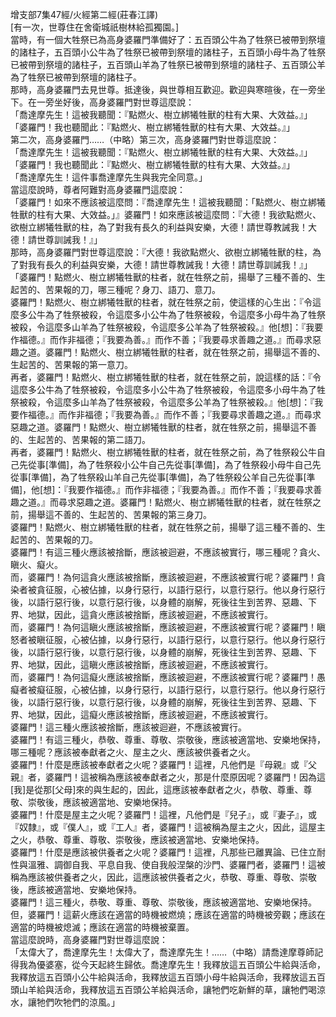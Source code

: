 增支部7集47經/火經第二經(莊春江譯)  
[有一次，世尊住在舍衛城祇樹林給孤獨園。]  
當時，有一個大牲祭已為高身婆羅門準備好了：五百頭公牛為了牲祭已被帶到祭壇的諸柱子，五百頭小公牛為了牲祭已被帶到祭壇的諸柱子，五百頭小母牛為了牲祭已被帶到祭壇的諸柱子，五百頭山羊為了牲祭已被帶到祭壇的諸柱子、五百頭公羊為了牲祭已被帶到祭壇的諸柱子。  
那時，高身婆羅門去見世尊。抵達後，與世尊相互歡迎。歡迎與寒暄後，在一旁坐下。在一旁坐好後，高身婆羅門對世尊這麼說：  
「喬達摩先生！這被我聽聞：『點燃火、樹立綁犧牲獸的柱有大果、大效益。』」  
「婆羅門！我也聽聞此：『點燃火、樹立綁犧牲獸的柱有大果、大效益。』」  
第二次，高身婆羅門……（中略）第三次，高身婆羅門對世尊這麼說：  
「喬達摩先生！這被我聽聞：『點燃火、樹立綁犧牲獸的柱有大果、大效益。』」  
「婆羅門！我也聽聞此：『點燃火、樹立綁犧牲獸的柱有大果、大效益。』」  
「喬達摩先生！這件事喬達摩先生與我完全同意。」  
當這麼說時，尊者阿難對高身婆羅門這麼說：  
「婆羅門！如來不應該被這麼問：『喬達摩先生！這被我聽聞：「點燃火、樹立綁犧牲獸的柱有大果、大效益。」』婆羅門！如來應該被這麼問：『大德！我欲點燃火、欲樹立綁犧牲獸的柱，為了對我有長久的利益與安樂，大德！請世尊教誡我！大德！請世尊訓誡我！』」  
那時，高身婆羅門對世尊這麼說：『大德！我欲點燃火、欲樹立綁犧牲獸的柱，為了對我有長久的利益與安樂，大德！請世尊教誡我！大德！請世尊訓誡我！』」  
「婆羅門！點燃火、樹立綁犧牲獸的柱者，就在牲祭之前，揚舉了三種不善的、生起苦的、苦果報的刀，哪三種呢？身刀、語刀、意刀。  
婆羅門！點燃火、樹立綁犧牲獸的柱者，就在牲祭之前，使這樣的心生出：『令這麼多公牛為了牲祭被殺，令這麼多小公牛為了牲祭被殺，令這麼多小母牛為了牲祭被殺，令這麼多山羊為了牲祭被殺，令這麼多公羊為了牲祭被殺。』他[想]：『我要作福德。』而作非福德；『我要為善。』而作不善；『我要尋求善趣之道。』而尋求惡趣之道。婆羅門！點燃火、樹立綁犧牲獸的柱者，就在牲祭之前，揚舉這不善的、生起苦的、苦果報的第一意刀。  
再者，婆羅門！點燃火、樹立綁犧牲獸的柱者，就在牲祭之前，說這樣的話：『令這麼多公牛為了牲祭被殺，令這麼多小公牛為了牲祭被殺，令這麼多小母牛為了牲祭被殺，令這麼多山羊為了牲祭被殺，令這麼多公羊為了牲祭被殺。』他[想]：『我要作福德。』而作非福德；『我要為善。』而作不善；『我要尋求善趣之道。』而尋求惡趣之道。婆羅門！點燃火、樹立綁犧牲獸的柱者，就在牲祭之前，揚舉這不善的、生起苦的、苦果報的第二語刀。  
再者，婆羅門！點燃火、樹立綁犧牲獸的柱者，就在牲祭之前，為了牲祭殺公牛自己先從事[準備]，為了牲祭殺小公牛自己先從事[準備]，為了牲祭殺小母牛自己先從事[準備]，為了牲祭殺山羊自己先從事[準備]，為了牲祭殺公羊自己先從事[準備]，他[想]：『我要作福德。』而作非福德；『我要為善。』而作不善；『我要尋求善趣之道。』而尋求惡趣之道。婆羅門！點燃火、樹立綁犧牲獸的柱者，就在牲祭之前，揚舉這不善的、生起苦的、苦果報的第三身刀。  
婆羅門！點燃火、樹立綁犧牲獸的柱者，就在牲祭之前，揚舉了這三種不善的、生起苦的、苦果報的刀。  
婆羅門！有這三種火應該被捨斷，應該被迴避，不應該被實行，哪三種呢？貪火、瞋火、癡火。  
而，婆羅門！為何這貪火應該被捨斷，應該被迴避，不應該被實行呢？婆羅門！貪染者被貪征服，心被佔據，以身行惡行，以語行惡行，以意行惡行。他以身行惡行後，以語行惡行後，以意行惡行後，以身體的崩解，死後往生到苦界、惡趣、下界、地獄，因此，這貪火應該被捨斷，應該被迴避，不應該被實行。  
而，婆羅門！為何這瞋火應該被捨斷，應該被迴避，不應該被實行呢？婆羅門！瞋怒者被瞋征服，心被佔據，以身行惡行，以語行惡行，以意行惡行。他以身行惡行後，以語行惡行後，以意行惡行後，以身體的崩解，死後往生到苦界、惡趣、下界、地獄，因此，這瞋火應該被捨斷，應該被迴避，不應該被實行。  
而，婆羅門！為何這癡火應該被捨斷，應該被迴避，不應該被實行呢？婆羅門！愚癡者被癡征服，心被佔據，以身行惡行，以語行惡行，以意行惡行。他以身行惡行後，以語行惡行後，以意行惡行後，以身體的崩解，死後往生到苦界、惡趣、下界、地獄，因此，這癡火應該被捨斷，應該被迴避，不應該被實行。  
婆羅門！這三種火應該被捨斷，應該被迴避，不應該被實行。  
婆羅門！有這三種火，恭敬、尊重、尊敬、崇敬後，應該被適當地、安樂地保持，哪三種呢？應該被奉獻者之火、屋主之火、應該被供養者之火。  
婆羅門！什麼是應該被奉獻者之火呢？婆羅門！這裡，凡他們是『母親』或『父親』者，婆羅門！這被稱為應該被奉獻者之火，那是什麼原因呢？婆羅門！因為這[我]是從那[父母]來的與生起的，因此，這應該被奉獻者之火，恭敬、尊重、尊敬、崇敬後，應該被適當地、安樂地保持。  
婆羅門！什麼是屋主之火呢？婆羅門！這裡，凡他們是『兒子』，或『妻子』，或『奴隸』，或『僕人』，或『工人』者，婆羅門！這被稱為屋主之火，因此，這屋主之火，恭敬、尊重、尊敬、崇敬後，應該被適當地、安樂地保持。  
婆羅門！什麼是應該被供養者之火呢？婆羅門！這裡，凡那些已離異論、已住立耐性與溫雅、調御自我、平息自我、使自我般涅槃的沙門、婆羅門者，婆羅門！這被稱為應該被供養者之火，因此，這應該被供養者之火，恭敬、尊重、尊敬、崇敬後，應該被適當地、安樂地保持。  
婆羅門！這三種火，恭敬、尊重、尊敬、崇敬後，應該被適當地、安樂地保持。  
但，婆羅門！這薪火應該在適當的時機被燃燒；應該在適當的時機被旁觀；應該在適當的時機被熄滅；應該在適當的時機被棄置。  
當這麼說時，高身婆羅門對世尊這麼說：  
「太偉大了，喬達摩先生！太偉大了，喬達摩先生！……（中略）請喬達摩尊師記得我為優婆塞，從今天起終生歸依。喬達摩先生！我釋放這五百頭公牛給與活命，我釋放這五百頭小公牛給與活命，我釋放這五百頭小母牛給與活命，我釋放這五百頭山羊給與活命，我釋放這五百頭公羊給與活命，讓牠們吃新鮮的草，讓牠們喝涼水，讓牠們吹牠們的涼風。」  
  
  
